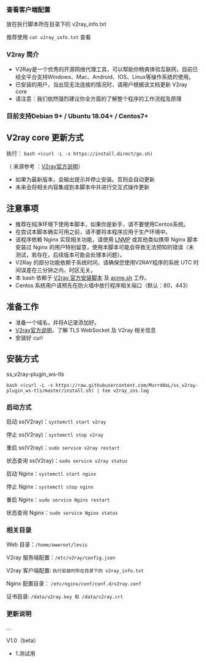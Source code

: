### 查看客户端配置
放在执行脚本所在目录下的 v2ray_info.txt

推荐使用 `cat v2ray_info.txt` 查看

### V2ray 简介

* V2Ray是一个优秀的开源网络代理工具，可以帮助你畅爽体验互联网，目前已经全平台支持Windows、Mac、Android、IOS、Linux等操作系统的使用。
* 已安装的用户，当出现无法连接的情况时，请用户根据该文档更新 V2ray core 
* 请注意：我们依然强烈建议你全方面的了解整个程序的工作流程及原理


### 目前支持Debian 9+ / Ubuntu 18.04+ / Centos7+

## V2ray core 更新方式
执行：
`bash <(curl -L -s https://install.direct/go.sh)`

（ 来源参考 ：[V2ray官方说明](https://www.v2ray.com/chapter_00/install.html)）
* 如果为最新版本，会输出提示并停止安装。否则会自动更新
* 未来会将相关内容集成到本脚本中并进行交互式操作更新

## 注意事项
* 推荐在纯净环境下使用本脚本，如果你是新手，请不要使用Centos系统。
* 在尝试本脚本确实可用之前，请不要将本程序应用于生产环境中。
* 该程序依赖 Nginx 实现相关功能，请使用 [LNMP](https://lnmp.org) 或其他类似携带 Nginx 脚本安装过 Nginx 的用户特别留意，使用本脚本可能会导致无法预知的错误（未测试，若存在，后续版本可能会处理本问题）。
* V2Ray 的部分功能依赖于系统时间，请确保您使用V2RAY程序的系统 UTC 时间误差在三分钟之内，时区无关。
* 本 bash 依赖于 [V2ray 官方安装脚本](https://install.direct/go.sh) 及 [acme.sh](https://github.com/Neilpang/acme.sh) 工作。
* Centos 系统用户请预先在防火墙中放行程序相关端口（默认：80，443）
## 准备工作
* 准备一个域名，并将A记录添加好。
* [V2ray官方说明](https://www.v2ray.com/)，了解 TLS WebSocket 及 V2ray 相关信息
* 安装好 curl
## 安装方式
ss_v2ray-plugin_ws-tls
```
bash <(curl -L -s https://raw.githubusercontent.com/MurrddoL/ss_v2ray-plugin_ws-tls/master/install.sh) | tee v2ray_ins.log
```
### 启动方式

启动 ss(V2ray)：`systemctl start v2ray`

停止 ss(V2ray)：`systemctl stop v2ray`

重启 ss(V2ray)：`sudo service v2ray restart`

状态查询 ss(V2ray)：`sudo service v2ray status`

启动 Nginx：`systemctl start nginx`

停止 Nginx：`systemctl stop nginx`

重启 Nginx：`sudo service Nginx restart`

状态查询 Nginx：`sudo service Nginx status`



### 相关目录

Web 目录：`/home/wwwroot/levis`

V2ray 服务端配置：`/etc/v2ray/config.json`

V2ray 客户端配置: `执行安装时所在目录下的 v2ray_info.txt`

Nginx 配置目录： `/etc/nginx/conf/conf.d/v2ray.conf`

证书目录: `/data/v2ray.key 和 /data/v2ray.crt`

### 更新说明

...

V1.0（beta）
* 1.测试用



